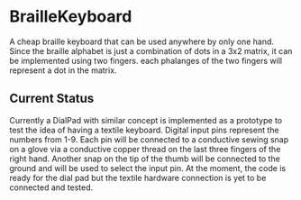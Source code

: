 # BrailleKeyboard
A cheap braille keyboard that can be used anywhere by only one hand. Since the braille alphabet is just a combination of dots in a 3x2 matrix, it can be implemented using two fingers. each phalanges of the two fingers will represent a dot in the matrix. 

## Current Status
Currently a DialPad with similar concept is implemented as a prototype to test the idea of having a textile keyboard. Digital input pins represent the numbers from 1-9. Each pin will be connected to a conductive sewing snap on a glove via a conductive copper thread on the last three fingers of the right hand. Another snap on the tip of the thumb will be connected to the ground and will be used to select the input pin.
At the moment, the code is ready for the dial pad but the textile hardware connection is yet to be connected and tested.
